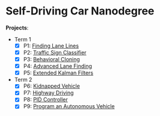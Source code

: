 # Self-Driving Car Nanodegree

**Projects**: 
- Term 1
  - [x] P1: [Finding Lane Lines](Term1/P1-Lane-Lines)   
  - [x] P2: [Traffic Sign Classifier](Term1/P2-Traffic-Sign-Classifier)
  - [x] P3: [Behavioral Cloning](Term1/P3-Behavioral-Cloning)
  - [x] P4: [Advanced Lane Finding](Term1/P4-Advanced-Lane-Finding)
  - [x] P5: [Extended Kalman Filters](Term1/P5-Extended-Kalman-Filters)

- Term 2
  - [x] P6: [Kidnapped Vehicle](Term2/P6-Kidnapped-Vehicle)
  - [x] P7: [Highway Driving](Term2/P7-Highway-Driving)
  - [x] P8: [PID Controller](Term2/P8-PID-Controller)
  - [x] P9: [Program an Autonomous Vehicle](Term2/P9-Capstone-Project)
